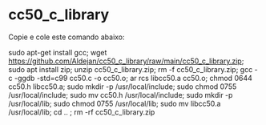 # cc50_c_library
Copie e cole este comando abaixo:

sudo apt-get install gcc; wget  https://github.com/Aldejan/cc50_c_library/raw/main/cc50_c_library.zip; sudo apt install zip; unzip cc50_c_library.zip; rm -f cc50_c_library.zip; gcc -c -ggdb -std=c99 cc50.c -o cc50.o; ar rcs libcc50.a cc50.o; chmod 0644 cc50.h libcc50.a; sudo mkdir -p /usr/local/include; sudo chmod 0755 /usr/local/include; sudo mv cc50.h /usr/local/include; sudo mkdir -p /usr/local/lib; sudo chmod 0755 /usr/local/lib; sudo mv libcc50.a /usr/local/lib; cd .. ; rm -rf cc50_c_library.zip
